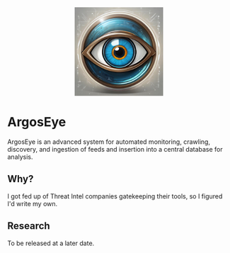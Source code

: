 
<div align="center">
    <img src="argos.jpg" width="200" height="200" />
</div>


# ArgosEye

ArgosEye is an advanced system for automated monitoring, crawling, discovery, and ingestion of feeds and insertion into a central database for analysis.

## Why?

I got fed up of Threat Intel companies gatekeeping their tools, so I figured I'd write my own.

## Research

To be released at a later date.

